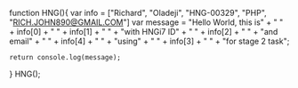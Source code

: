 function HNG(){
        var info =  ["Richard", "Oladeji", "HNG-00329", "PHP", "RICH.JOHN890@GMAIL.COM"]
        var message = "Hello World, this is" + " " + info[0] + " " + info[1] + " " + "with HNGi7 ID" + " " + info[2] + " " + "and email" + " " + info[4] + " " + "using" + " " + info[3] + " " + "for stage 2 task";

	return console.log(message);
   
 }
HNG();                                                                                                                                                                                                                                                                                                                                                                                                                                                                                                                                                           
